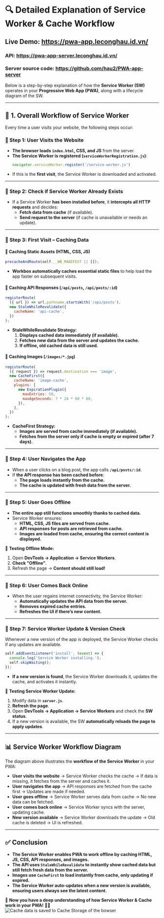 # 🔍 Detailed Explanation of Service Worker & Cache Workflow


## Live Demo: https://pwa-app.leconghau.id.vn/
### API: https://pwa-app-server.leconghau.id.vn/
### Server source code: https://github.com/hau2/PWA-app-server

Below is a step-by-step explanation of how the **Service Worker (SW)** operates in your **Progressive Web App (PWA)**, along with a lifecycle diagram of the SW.

---

## 🚀 1. Overall Workflow of Service Worker

Every time a user visits your website, the following steps occur:

### 🔹 Step 1: User Visits the Website
- **The browser loads `index.html`, CSS, and JS** from the server.
- **The Service Worker is registered (`serviceWorkerRegistration.js`)**:
  ```javascript
  navigator.serviceWorker.register('/service-worker.js')
  ```
- If this is the **first visit**, the Service Worker is downloaded and activated.

---

### 🔹 Step 2: Check if Service Worker Already Exists
- If a Service Worker **has been installed before**, it **intercepts all HTTP requests** and decides:
  - **Fetch data from cache** (if available).
  - **Send request to the server** (if cache is unavailable or needs an update).

---

### 🔹 Step 3: First Visit – Caching Data
#### 📌 Caching Static Assets (HTML, CSS, JS)
```javascript
precacheAndRoute(self.__WB_MANIFEST || []);
```
- **Workbox automatically caches essential static files** to help load the app faster on subsequent visits.

#### 📌 Caching API Responses (`/api/posts`, `/api/posts/:id`)
```javascript
registerRoute(
  ({ url }) => url.pathname.startsWith('/api/posts'),
  new StaleWhileRevalidate({
    cacheName: 'api-cache',
  })
);
```
- **StaleWhileRevalidate Strategy:**
  1. **Displays cached data immediately (if available).**
  2. **Fetches new data from the server and updates the cache.**
  3. **If offline, old cached data is still used.**

#### 📌 Caching Images (`/images/*.jpg`)
```javascript
registerRoute(
  ({ request }) => request.destination === 'image',
  new CacheFirst({
    cacheName: 'image-cache',
    plugins: [
      new ExpirationPlugin({
        maxEntries: 50,
        maxAgeSeconds: 7 * 24 * 60 * 60,
      }),
    ],
  })
);
```
- **CacheFirst Strategy:**
  - **Images are served from cache immediately (if available).**
  - **Fetches from the server only if cache is empty or expired (after 7 days).**

---

### 🔹 Step 4: User Navigates the App
- When a user clicks on a blog post, the app calls **`/api/posts/:id`**.
- If **the API response has been cached before**:
  - **The page loads instantly from the cache.**
  - **The cache is updated with fresh data from the server.**

---

### 🔹 Step 5: User Goes Offline
- **The entire app still functions smoothly thanks to cached data.**
- Service Worker ensures:
  - **HTML, CSS, JS files are served from cache.**
  - **API responses for posts are retrieved from cache.**
  - **Images are loaded from cache, ensuring the correct content is displayed.**

📌 **Testing Offline Mode:**
1. Open **DevTools → Application → Service Workers**.
2. **Check "Offline"**.
3. Refresh the page → **Content should still load!**

---

### 🔹 Step 6: User Comes Back Online
- When the user regains internet connectivity, the Service Worker:
  - **Automatically updates the API data from the server.**
  - **Removes expired cache entries.**
  - **Refreshes the UI if there’s new content.**

---

### 🔹 Step 7: Service Worker Update & Version Check
Whenever a new version of the app is deployed, the Service Worker checks if any updates are available.

```javascript
self.addEventListener('install', (event) => {
  console.log('Service Worker installing.');
  self.skipWaiting();
});
```
- **If a new version is found**, the Service Worker downloads it, updates the cache, and activates it instantly.

📌 **Testing Service Worker Update:**
1. Modify data in **`server.js`**.
2. **Refresh the page**.
3. Open **DevTools → Application → Service Workers** and check the **SW status**.
4. If a new version is available, the SW **automatically reloads the page to apply updates**.

---

## 📊 Service Worker Workflow Diagram
The diagram above illustrates the **workflow of the Service Worker** in your PWA:

- **User visits the website** → Service Worker checks the cache → If data is missing, it fetches from the server and caches it.
- **User navigates the app** → API responses are fetched from the cache first → Updates are made if needed.
- **User goes offline** → Service Worker serves data from cache → No new data can be fetched.
- **User comes back online** → Service Worker syncs with the server, updating cache.
- **New version available** → Service Worker downloads the update → Old cache is deleted → UI is refreshed.

---

## ✅ Conclusion
- **The Service Worker enables PWA to work offline by caching HTML, JS, CSS, API responses, and images.**
- **The API uses `StaleWhileRevalidate` to instantly show cached data but still fetch fresh data from the server.**
- **Images use `CacheFirst` to load instantly from cache, only updating if expired.**
- **The Service Worker auto-updates when a new version is available, ensuring users always see the latest content.**

💯 **Now you have a deep understanding of how Service Worker & Cache work in your PWA!** 🚀🎉
![Cache data is saved to Cache Storage of the bowser](https://hau2.github.io/online-resources/liveimage.png)
